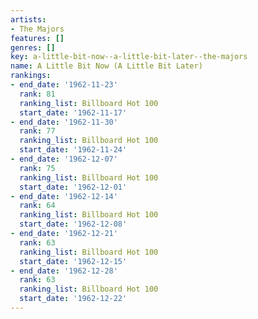 ```yaml
---
artists:
- The Majors
features: []
genres: []
key: a-little-bit-now--a-little-bit-later--the-majors
name: A Little Bit Now (A Little Bit Later)
rankings:
- end_date: '1962-11-23'
  rank: 81
  ranking_list: Billboard Hot 100
  start_date: '1962-11-17'
- end_date: '1962-11-30'
  rank: 77
  ranking_list: Billboard Hot 100
  start_date: '1962-11-24'
- end_date: '1962-12-07'
  rank: 75
  ranking_list: Billboard Hot 100
  start_date: '1962-12-01'
- end_date: '1962-12-14'
  rank: 64
  ranking_list: Billboard Hot 100
  start_date: '1962-12-08'
- end_date: '1962-12-21'
  rank: 63
  ranking_list: Billboard Hot 100
  start_date: '1962-12-15'
- end_date: '1962-12-28'
  rank: 63
  ranking_list: Billboard Hot 100
  start_date: '1962-12-22'
---
```


